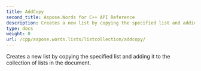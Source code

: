 ```yaml
---
title: AddCopy
second_title: Aspose.Words for C++ API Reference
description: Creates a new list by copying the specified list and adding it to the collection of lists in the document. 
type: docs
weight: 0
url: /cpp/aspose.words.lists/listcollection/addcopy/
---
```


Creates a new list by copying the specified list and adding it to the collection of lists in the document. 

